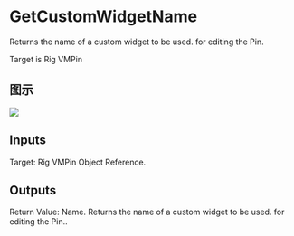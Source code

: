 # GetCustomWidgetName

Returns the name of a custom widget to be used. for editing the Pin.

Target is Rig VMPin

## 图示

![]($-20221218-20455025.png)

## Inputs

Target: Rig VMPin Object Reference.  

## Outputs

Return Value: Name. Returns the name of a custom widget to be used. for editing the Pin..

